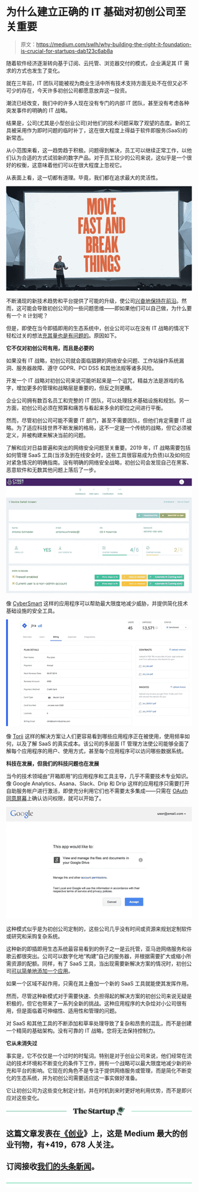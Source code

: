 # 为什么建立正确的 IT 基础对初创公司至关重要

> 原文：<https://medium.com/swlh/why-building-the-right-it-foundation-is-crucial-for-startups-dab123c6ab8a>

随着软件经济逐渐转向基于订阅、云托管、浏览器交付的模式，企业满足其 IT 需求的方式也发生了变化。

就在三年前，IT 团队可能被视为商业生活中所有技术支持方面无处不在但又必不可少的存在，今天许多初创公司都愿意放弃这一投资。

潮流已经改变，我们中的许多人现在没有专门的内部 IT 团队，甚至没有考虑各种突发事件的明确的 IT 战略。

结果是，公司(尤其是小型创业公司)对他们的技术问题采取了观望的态度。新的工具被采用作为即时问题的临时补丁，这在很大程度上得益于软件即服务(SaaS)的新常态。

从小范围来看，这一趋势趋于积极。问题得到解决，员工可以继续正常工作，以他们认为合适的方式试验新的数字产品。对于员工较少的公司来说，这似乎是一个很好的权衡，这意味着他们可以在很大程度上忽视它。

从表面上看，这一切都有道理。毕竟，我们都在追求最大的灵活性。

![](img/1c00a8cc7a1f7fadcfbf13370b30308a.png)

不断涌现的新技术趋势和平台提供了可能的升级，使公司[兴奋地保持在前沿](/swlh/move-fast-and-break-things-is-not-dead-8260b0718d90)。然而，这可能会导致初创公司的一些问题思维——即如果他们可以自己做，为什么要有一个 it 计划呢？

但是，即使在当今即插即用的生态系统中，创业公司可以在没有 IT 战略的情况下轻松过关的想法[充其量也是有问题的](/karana/technology-doesnt-solve-problems-intent-does-65205c1c3e75)。原因如下。

**它不仅对初创公司有用，而且是必要的**

如果没有 IT 战略，初创公司就会面临猖獗的网络安全问题、工作站操作系统漏洞、服务器故障、遵守 GDPR、PCI DSS 和其他法规等诸多风险。

开发一个 IT 战略对初创公司来说可能听起来是一个诅咒，精益方法是游戏的名字，增加更多的管理和战略层是重要的，但反之则更糟。

企业公司拥有数百名员工和完整的 IT 团队，可以处理技术基础设施和规划。另一方面，初创公司必须在预算和痛苦与看起来多余的职位之间进行平衡。

然而，尽管初创公司可能不需要 IT 部门，甚至不需要团队，但他们肯定需要 IT 战略。为了适应科技世界不断发展的格局，这不一定是一个传统的战略，但它必须被定义，并被构建来解决当前的问题。

了解和应对日益普遍和突出的网络安全问题至关重要。2019 年，IT 战略需要包括如何管理 SaaS 工具(当涉及到在线安全时，这些工具很容易成为负债)以及如何应对紧急情况的明确指南。没有明确的网络安全战略，初创公司会发现自己在黑客、恶意软件和无数其他问题上落后了一步。

![](img/8361bce21a285bb1fae207c22b07ebe5.png)

像 [CyberSmart](https://cybersmart.co.uk/) 这样的应用程序可以帮助最大限度地减少威胁，并提供简化技术基础设施的安全工具。

![](img/3035e85bb902eececd479e9d90b7f6a6.png)

像 [Torii](https://toriihq.com/) 这样的解决方案让人们更容易看到哪些应用程序正在被使用，使用频率如何，以及了解 SaaS 的真实成本。该公司的多层面 IT 管理方法使公司能够全面了解每个应用程序的用户、使用方式，甚至每个应用程序可以访问哪些数据系统。

**科技在发展，但我们的科技问题也在发展**

当今的技术领域由“开箱即用”的应用程序和工具主导，几乎不需要技术专业知识。像 Google Analytics、Asana、Slack、Drip 和 Drip 这样的应用程序只需要打开自助服务帐户进行激活，即使充分利用它们也不需要太多集成——只需在 [OAuth 同意屏幕](https://stackoverflow.com/questions/52831417/what-is-google-oauth-consent-screen-values)上确认访问权限，就可以开始了。

![](img/d0bedf3089c39a3b50c9a5d735f3c604.png)

这种模式似乎是为初创公司定制的，这些公司几乎没有时间或资源来规划定制软件或研究和采购复杂系统。

这种新的即插即用生态系统最容易看到的例子之一是云托管，亚马逊网络服务和谷歌云都很突出。公司可以数字化地“构建”自己的服务器，并根据需要扩大或缩小所需资源的配额。同样，有了 SaaS 工具，当出现需要新解决方案的情况时，初创公司[可以简单地添加一个应用](https://www.itbusinessedge.com/cm/blogs/all/ease-of-use-is-big-driver-of-saas-business-intelligence/?cs=43546)。

如果一个区域不起作用，只需在其上叠加一个新的 SaaS 工具就能使其发挥作用。

然而，尽管这种新模式对于需要快速、负担得起的解决方案的初创公司来说无疑是积极的，但它也带来了一系列全新的挑战。这种应用程序的大杂烩对小公司很有用，但是面临着可伸缩性、适用性和管理的问题。

对 SaaS 和其他工具的不断添加和草率处理导致了复杂和昂贵的混乱，而不是创建一个精简的基础架构。没有可靠的 IT 战略，您将无法保持控制力。

**它从未消失过**

事实是，它不仅仅是一个过时的时髦词。特别是对于创业公司来说，他们经常在流动的技术环境和不断变化的条件下工作，拥有一个战略可以最大限度地减少新的补充和平台的影响。它现在的角色不是专注于提供网络服务或管理，而是简化不断变化的生态系统，并为初创公司需要适应这一事实做好准备。

它让初创公司为这些变化制定计划，并在时机到来时更好地利用优势，而不是即兴应对这些变化。

[![](img/308a8d84fb9b2fab43d66c117fcc4bb4.png)](https://medium.com/swlh)

## 这篇文章发表在[《创业](https://medium.com/swlh)》上，这是 Medium 最大的创业刊物，有+419，678 人关注。

## 订阅接收[我们的头条新闻](http://growthsupply.com/the-startup-newsletter/)。

[![](img/b0164736ea17a63403e660de5dedf91a.png)](https://medium.com/swlh)